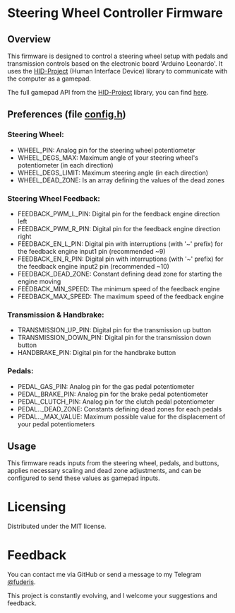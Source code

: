 # Steering Wheel Controller Firmware

## Overview

This firmware is designed to control a steering wheel setup with pedals and transmission controls based on the electronic board 'Arduino Leonardo'. It uses the [HID-Project](https://github.com/NicoHood/HID) (Human Interface Device) library to communicate with the computer as a gamepad.

The full gamepad API from the [HID-Project](https://github.com/NicoHood/HID) library, you can find [here](https://github.com/NicoHood/HID/wiki/Gamepad-API).

## Preferences (file [config.h](https://github.com/fuderis/arduino-steering-wheel/blob/main/src/config.h))

### Steering Wheel:
* WHEEL_PIN: Analog pin for the steering wheel potentiometer
* WHEEL_DEGS_MAX: Maximum angle of your steering wheel's potentiometer (in each direction)
* WHEEL_DEGS_LIMIT: Maximum steering angle (in each direction)
* WHEEL_DEAD_ZONE: Is an array defining the values of the dead zones

### Steering Wheel Feedback:
* FEEDBACK_PWM_L_PIN: Digital pin for the feedback engine direction left
* FEEDBACK_PWM_R_PIN: Digital pin for the feedback engine direction right
* FEEDBACK_EN_L_PIN: Digital pin with interruptions (with '~' prefix) for the feedback engine input1 pin (recommended ~9)
* FEEDBACK_EN_R_PIN: Digital pin with interruptions (with '~' prefix) for the feedback engine input2 pin (recommended ~10)
* FEEDBACK_DEAD_ZONE: Constant defining dead zone for starting the engine moving
* FEEDBACK_MIN_SPEED: The minimum speed of the feedback engine
* FEEDBACK_MAX_SPEED: The maximum speed of the feedback engine

### Transmission & Handbrake:
* TRANSMISSION_UP_PIN: Digital pin for the transmission up button
* TRANSMISSION_DOWN_PIN: Digital pin for the transmission down button
* HANDBRAKE_PIN: Digital pin for the handbrake button

### Pedals:
* PEDAL_GAS_PIN: Analog pin for the gas pedal potentiometer
* PEDAL_BRAKE_PIN: Analog pin for the brake pedal potentiometer
* PEDAL_CLUTCH_PIN: Analog pin for the clutch pedal potentiometer
* PEDAL.._DEAD_ZONE: Constants defining dead zones for each pedals
* PEDAL.._MAX_VALUE: Maximum possible value for the displacement of your pedal potentiometers

## Usage
This firmware reads inputs from the steering wheel, pedals, and buttons, applies necessary scaling and dead zone adjustments, and can be configured to send these values as gamepad inputs.

# Licensing
Distributed under the MIT license.

# Feedback
You can contact me via GitHub or send a message to my Telegram [@fuderis](https://t.me/fuderis).

This project is constantly evolving, and I welcome your suggestions and feedback.
